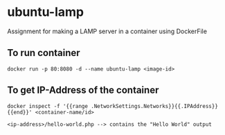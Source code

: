 # ubuntu-lamp
Assignment for making a LAMP server in a container using DockerFile
## To run container
```
docker run -p 80:8080 -d --name ubuntu-lamp <image-id>
```
## To get IP-Address of the container
```
docker inspect -f '{{range .NetworkSettings.Networks}}{{.IPAddress}}{{end}}' <container-name/id>
```
```
<ip-address>/hello-world.php --> contains the "Hello World" output
```
